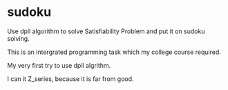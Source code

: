 # sudoku

Use dpll algorithm to solve Satisfiability Problem and put it on sudoku solving.

This is an intergrated programming task which my college course required.

My very first try to use dpll algrithm.

I can it Z_series, because it is far from good.

